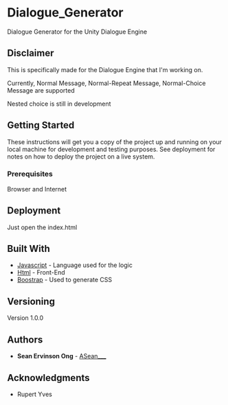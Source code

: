 # Dialogue_Generator

Dialogue Generator for the Unity Dialogue Engine

## Disclaimer

This is specifically made for the Dialogue Engine that I'm working on.

Currently, Normal Message, Normal-Repeat Message, Normal-Choice Message are supported

Nested choice is still in development

## Getting Started

These instructions will get you a copy of the project up and running on your local machine for development and testing purposes. See deployment for notes on how to deploy the project on a live system.

### Prerequisites

Browser and Internet

## Deployment

Just open the index.html

## Built With

* [Javascript](http://www.dropwizard.io/1.0.2/docs/) - Language used for the logic
* [Html](https://maven.apache.org/) - Front-End
* [Boostrap](http://getbootstrap.com/) - Used to generate CSS


## Versioning

Version 1.0.0

## Authors

* **Sean Ervinson Ong** - [ASean___](https://gitlab.com/ASean___)

## Acknowledgments

* Rupert Yves
